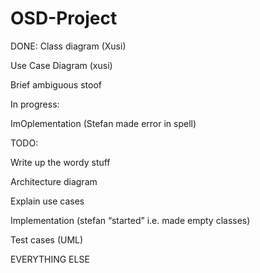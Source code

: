# OSD-Project
DONE:
Class diagram (Xusi)

Use Case Diagram (xusi)

Brief ambiguous stoof


In progress:

ImOplementation (Stefan made error in spell)


TODO:

Write up the wordy stuff 

Architecture diagram

Explain use cases 

Implementation (stefan “started” i.e. made empty classes) 

Test cases (UML)

EVERYTHING ELSE 

